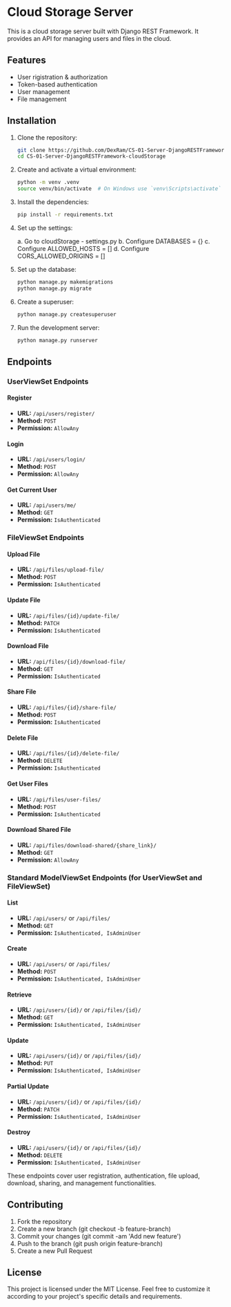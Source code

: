 # Cloud Storage Server

This is a cloud storage server built with Django REST Framework. It provides an API for managing users and files in the cloud.

## Features

- User rigistration & authorization
- Token-based authentication
- User management
- File management

## Installation

1. Clone the repository:

    ```bash
    git clone https://github.com/DexRam/CS-01-Server-DjangoRESTFramework-cloudStorage
    cd CS-01-Server-DjangoRESTFramework-cloudStorage
    ```

2. Create and activate a virtual environment:

    ```bash
    python -m venv .venv
    source venv/bin/activate  # On Windows use `venv\Scripts\activate`
    ```

3. Install the dependencies:

    ```bash
    pip install -r requirements.txt
    ```

5. Set up the settings:

    a. Go to cloudStorage - settings.py
    b. Configure DATABASES = {}
    c. Configure ALLOWED_HOSTS = []
    d. Configure CORS_ALLOWED_ORIGINS = []

5. Set up the database:

    ```bash
    python manage.py makemigrations
    python manage.py migrate
    ```

6. Create a superuser:

    ```bash
    python manage.py createsuperuser
    ```

7. Run the development server:

    ```bash
    python manage.py runserver
    ```

## Endpoints

### UserViewSet Endpoints

#### Register
- **URL:** `/api/users/register/`
- **Method:** `POST`
- **Permission:** `AllowAny`

#### Login
- **URL:** `/api/users/login/`
- **Method:** `POST`
- **Permission:** `AllowAny`

#### Get Current User
- **URL:** `/api/users/me/`
- **Method:** `GET`
- **Permission:** `IsAuthenticated`

### FileViewSet Endpoints

#### Upload File
- **URL:** `/api/files/upload-file/`
- **Method:** `POST`
- **Permission:** `IsAuthenticated`

#### Update File
- **URL:** `/api/files/{id}/update-file/`
- **Method:** `PATCH`
- **Permission:** `IsAuthenticated`

#### Download File
- **URL:** `/api/files/{id}/download-file/`
- **Method:** `GET`
- **Permission:** `IsAuthenticated`

#### Share File
- **URL:** `/api/files/{id}/share-file/`
- **Method:** `POST`
- **Permission:** `IsAuthenticated`

#### Delete File
- **URL:** `/api/files/{id}/delete-file/`
- **Method:** `DELETE`
- **Permission:** `IsAuthenticated`

#### Get User Files
- **URL:** `/api/files/user-files/`
- **Method:** `POST`
- **Permission:** `IsAuthenticated`

#### Download Shared File
- **URL:** `/api/files/download-shared/{share_link}/`
- **Method:** `GET`
- **Permission:** `AllowAny`

### Standard ModelViewSet Endpoints (for UserViewSet and FileViewSet)

#### List
- **URL:** `/api/users/` or `/api/files/`
- **Method:** `GET`
- **Permission:** `IsAuthenticated, IsAdminUser`

#### Create
- **URL:** `/api/users/` or `/api/files/`
- **Method:** `POST`
- **Permission:** `IsAuthenticated, IsAdminUser`

#### Retrieve
- **URL:** `/api/users/{id}/` or `/api/files/{id}/`
- **Method:** `GET`
- **Permission:** `IsAuthenticated, IsAdminUser`

#### Update
- **URL:** `/api/users/{id}/` or `/api/files/{id}/`
- **Method:** `PUT`
- **Permission:** `IsAuthenticated, IsAdminUser`

#### Partial Update
- **URL:** `/api/users/{id}/` or `/api/files/{id}/`
- **Method:** `PATCH`
- **Permission:** `IsAuthenticated, IsAdminUser`

#### Destroy
- **URL:** `/api/users/{id}/` or `/api/files/{id}/`
- **Method:** `DELETE`
- **Permission:** `IsAuthenticated, IsAdminUser`

These endpoints cover user registration, authentication, file upload, download, sharing, and management functionalities.


## Contributing
1. Fork the repository
2. Create a new branch (git checkout -b feature-branch)
3. Commit your changes (git commit -am 'Add new feature')
4. Push to the branch (git push origin feature-branch)
5. Create a new Pull Request

## License
This project is licensed under the MIT License.
Feel free to customize it according to your project's specific details and requirements.